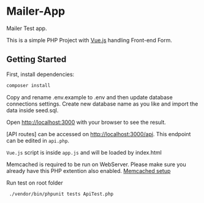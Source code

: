 # Mailer-App

Mailer Test app.

This is a simple PHP Project with [Vue.js](https://v2.vuejs.org) handling Front-end Form.

## Getting Started

First, install dependencies:

```bash
composer install
```

Copy and rename .env.example to .env and then update database connections settings.
Create new database name as you like and import the data inside seed.sql.

Open [http://localhost:3000](http://localhost:3000) with your browser to see the result.

[API routes] can be accessed on [http://localhost:3000/api](http://localhost:3000/api). This endpoint can be edited in `api.php`.

`Vue.js` script is inside `app.js` and will be loaded by index.html

Memcached is required to be run on WebServer. Please make sure you already have this PHP extention also enabled.
[Memcached setup](https://stackoverflow.com/questions/74913801/how-to-get-memcache-to-work-on-php-with-windows)

Run test on root folder
```bash
 ./vendor/bin/phpunit tests ApiTest.php
```

